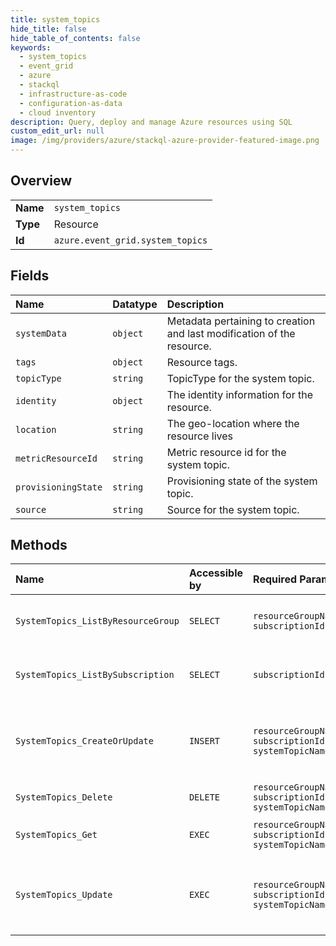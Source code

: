 ```yaml
---
title: system_topics
hide_title: false
hide_table_of_contents: false
keywords:
  - system_topics
  - event_grid
  - azure    
  - stackql
  - infrastructure-as-code
  - configuration-as-data
  - cloud inventory
description: Query, deploy and manage Azure resources using SQL
custom_edit_url: null
image: /img/providers/azure/stackql-azure-provider-featured-image.png
---
```

  
    

## Overview
<table><tbody>
<tr><td><b>Name</b></td><td><code>system_topics</code></td></tr>
<tr><td><b>Type</b></td><td>Resource</td></tr>
<tr><td><b>Id</b></td><td><code>azure.event_grid.system_topics</code></td></tr>
</tbody></table>

## Fields
| Name | Datatype | Description |
|:-----|:---------|:------------|
| `systemData` | `object` | Metadata pertaining to creation and last modification of the resource. |
| `tags` | `object` | Resource tags. |
| `topicType` | `string` | TopicType for the system topic. |
| `identity` | `object` | The identity information for the resource. |
| `location` | `string` | The geo-location where the resource lives |
| `metricResourceId` | `string` | Metric resource id for the system topic. |
| `provisioningState` | `string` | Provisioning state of the system topic. |
| `source` | `string` | Source for the system topic. |
## Methods
| Name | Accessible by | Required Params | Description |
|:-----|:--------------|:----------------|:------------|
| `SystemTopics_ListByResourceGroup` | `SELECT` | `resourceGroupName, subscriptionId` | List all the system topics under a resource group. |
| `SystemTopics_ListBySubscription` | `SELECT` | `subscriptionId` | List all the system topics under an Azure subscription. |
| `SystemTopics_CreateOrUpdate` | `INSERT` | `resourceGroupName, subscriptionId, systemTopicName` | Asynchronously creates a new system topic with the specified parameters. |
| `SystemTopics_Delete` | `DELETE` | `resourceGroupName, subscriptionId, systemTopicName` | Delete existing system topic. |
| `SystemTopics_Get` | `EXEC` | `resourceGroupName, subscriptionId, systemTopicName` | Get properties of a system topic. |
| `SystemTopics_Update` | `EXEC` | `resourceGroupName, subscriptionId, systemTopicName` | Asynchronously updates a system topic with the specified parameters. |
